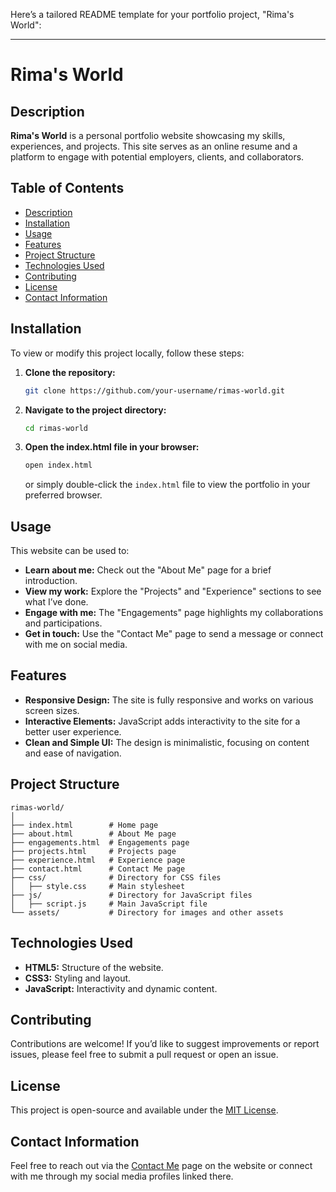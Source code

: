 Here’s a tailored README template for your portfolio project, "Rima's World":

---

# Rima's World

## Description
**Rima's World** is a personal portfolio website showcasing my skills, experiences, and projects. This site serves as an online resume and a platform to engage with potential employers, clients, and collaborators.

## Table of Contents
- [Description](#description)
- [Installation](#installation)
- [Usage](#usage)
- [Features](#features)
- [Project Structure](#project-structure)
- [Technologies Used](#technologies-used)
- [Contributing](#contributing)
- [License](#license)
- [Contact Information](#contact-information)

## Installation
To view or modify this project locally, follow these steps:

1. **Clone the repository:**
   ```bash
   git clone https://github.com/your-username/rimas-world.git
   ```
2. **Navigate to the project directory:**
   ```bash
   cd rimas-world
   ```
3. **Open the index.html file in your browser:**
   ```bash
   open index.html
   ```
   or simply double-click the `index.html` file to view the portfolio in your preferred browser.

## Usage
This website can be used to:

- **Learn about me:** Check out the "About Me" page for a brief introduction.
- **View my work:** Explore the "Projects" and "Experience" sections to see what I’ve done.
- **Engage with me:** The "Engagements" page highlights my collaborations and participations.
- **Get in touch:** Use the "Contact Me" page to send a message or connect with me on social media.

## Features
- **Responsive Design:** The site is fully responsive and works on various screen sizes.
- **Interactive Elements:** JavaScript adds interactivity to the site for a better user experience.
- **Clean and Simple UI:** The design is minimalistic, focusing on content and ease of navigation.

## Project Structure
```
rimas-world/
│
├── index.html        # Home page
├── about.html        # About Me page
├── engagements.html  # Engagements page
├── projects.html     # Projects page
├── experience.html   # Experience page
├── contact.html      # Contact Me page
├── css/              # Directory for CSS files
│   ├── style.css     # Main stylesheet
├── js/               # Directory for JavaScript files
│   ├── script.js     # Main JavaScript file
└── assets/           # Directory for images and other assets
```

## Technologies Used
- **HTML5:** Structure of the website.
- **CSS3:** Styling and layout.
- **JavaScript:** Interactivity and dynamic content.

## Contributing
Contributions are welcome! If you’d like to suggest improvements or report issues, please feel free to submit a pull request or open an issue.

## License
This project is open-source and available under the [MIT License](LICENSE).

## Contact Information
Feel free to reach out via the [Contact Me](contact.html) page on the website or connect with me through my social media profiles linked there.

